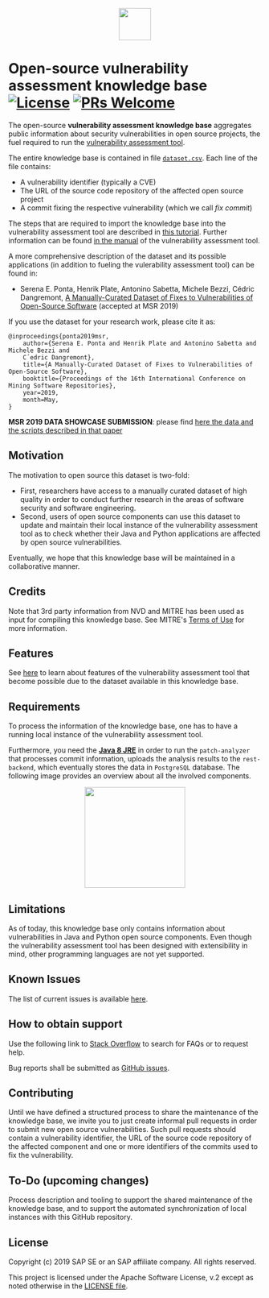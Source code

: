 <p align="center"><img height="64" src="images/vulas.png"></p>

# Open-source vulnerability assessment knowledge base [![License](https://img.shields.io/badge/license-Apache%202.0-blue.svg)](LICENSE.txt) [![PRs Welcome](https://img.shields.io/badge/PRs-welcome-brightgreen.svg)](CONTRIBUTING.md)

The open-source **vulnerability assessment knowledge base** aggregates public information about security vulnerabilities in open source projects, the fuel required to run the [vulnerability assessment tool](https://github.com/SAP/vulnerability-assessment-tool).

The entire knowledge base is contained in file [`dataset.csv`](dataset.csv). Each line of the file contains:

  * A vulnerability identifier (typically a CVE)
  * The URL of the source code repository of the affected open source project
  * A commit fixing the respective vulnerability (which we call *fix commit*)
  
The steps that are required to import the knowledge base into the vulnerability assessment tool are described in [this tutorial](https://sap.github.io/vulnerability-assessment-tool/vuln_db/tutorials/vuln_db_tutorial/). Further information can be found [in the manual](https://sap.github.io/vulnerability-assessment-tool/vuln_db/) of the vulnerability assessment tool.

A more comprehensive description of the dataset and its possible applications (in addition to fueling the vulerability assessment tool) can be found in: 

  - Serena E. Ponta, Henrik Plate, Antonino Sabetta, Michele Bezzi, Cédric Dangremont, [A Manually-Curated Dataset of Fixes to Vulnerabilities of Open-Source Software](http://arxiv.org/abs/1902.02595) (accepted at MSR 2019)

If you use the dataset for your research work, please cite it as:

```
@inproceedings{ponta2019msr,
    author={Serena E. Ponta and Henrik Plate and Antonino Sabetta and Michele Bezzi and
    C´edric Dangremont},
    title={A Manually-Curated Dataset of Fixes to Vulnerabilities of Open-Source Software},
    booktitle={Proceedings of the 16th International Conference on Mining Software Repositories}, 
    year=2019,
    month=May,
}
```

**MSR 2019 DATA SHOWCASE SUBMISSION**: please find [here the data and the scripts described in that paper](MSR2019)

## Motivation

The motivation to open source this dataset is two-fold:

  * First, researchers have access to a manually curated dataset of high quality in order to conduct further research in the areas of software security and software engineering.
  * Second, users of open source components can use this dataset to update and maintain their local instance of the vulnerability assessment tool as to check whether their Java and Python applications are affected by open source vulnerabilities.
  
Eventually, we hope that this knowledge base will be maintained in a collaborative manner.

## Credits

Note that 3rd party information from NVD and MITRE has been used as input for compiling this knowledge base. See MITRE's [Terms of Use](http://cve.mitre.org/about/termsofuse.html) for more information.

## Features

See [here](https://github.com/sap/vulnerability-assessment-tool/#features) to learn about features of the vulnerability assessment tool that become possible due to the dataset available in this knowledge base.

## Requirements

To process the information of the knowledge base, one has to have a running local instance of the vulnerability assessment tool.

Furthermore, you need the **[Java 8 JRE](https://www.oracle.com/technetwork/java/javase/downloads/jre8-downloads-2133155.html)** in order to run the `patch-analyzer` that processes commit information, uploads the analysis results to the `rest-backend`, which eventually stores the data in `PostgreSQL` database. The following image provides an overview about all the involved components. 

<p align="center"><img src="images/components-2.png" height="200"/></p>

## Limitations

As of today, this knowledge base only contains information about vulnerabilities in Java and Python open source components. Even though the vulnerability assessment tool has been designed with extensibility in mind, other programming languages are not yet supported.

## Known Issues

The list of current issues is available [here](https://github.com/SAP/vulnerability-assessment-kb/issues).

## How to obtain support

Use the following link to [Stack Overflow](https://stackoverflow.com/questions/tagged/vulas) to search for FAQs or to request help.

Bug reports shall be submitted as [GitHub issues](https://github.com/SAP/vulnerability-assessment-kb/issues).

## Contributing

Until we have defined a structured process to share the maintenance of the knowledge base, we invite you to just create informal pull requests in order to submit new open source vulnerabilities. Such pull requests should contain a vulnerability identifier, the URL of the source code repository of the affected component and one or more identifiers of the commits used to fix the vulnerability.

## To-Do (upcoming changes)

Process description and tooling to support the shared maintenance of the knowledge base, and to support the automated synchronization of local instances with this GitHub repository.

## License

Copyright (c) 2019 SAP SE or an SAP affiliate company. All rights reserved.

This project is licensed under the Apache Software License, v.2 except as noted otherwise in the [LICENSE file](LICENSE.txt).
